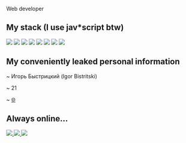 Web developer

## My stack (I use jav*script btw)

![](https://img.shields.io/badge/Nextjs-000000?style=for-the-badge&logo=next.js&logoColor=white)
![](https://img.shields.io/badge/TypeScript-007ACC?style=for-the-badge&logo=typescript&logoColor=white)
![](https://img.shields.io/badge/Prisma-2D3748?style=for-the-badge&logo=prisma&logoColor=white)
![](https://img.shields.io/badge/React_Query-FF4154?style=for-the-badge&logo=reactquery&logoColor=white)
![](https://img.shields.io/badge/Tailwindcss-06B6D4?style=for-the-badge&logo=tailwindcss&logoColor=white)
![](https://img.shields.io/badge/Framer_Motion-0055FF?style=for-the-badge&logo=framer&logoColor=white)
![](https://img.shields.io/badge/Sanity_CMS-F03E2F?style=for-the-badge&logo=sanity&logoColor=white)
![](https://img.shields.io/badge/Rust-000000?style=for-the-badge&logo=rust&logoColor=white)

## My conveniently leaked personal information

\~ Игорь Быстрицкий (Igor Bistritski)

\~ 21

\~ <a target="_blank" href="https://piscodev.vercel.app">🌐</a>

## Always online...

<a target="_blank" href="https://t.me/piscopancer">
  <img src="https://img.shields.io/badge/Telegram-2CA5E0?style=for-the-badge&logo=telegram&logoColor=white"/>
</a>
<a target="_blank" href="https://discordapp.com/users/piscopancer">
  <img src="https://img.shields.io/badge/Discord-5865F2?style=for-the-badge&logo=discord&logoColor=white"/>
</a>
<a target="_blank" href="mailto:igor.bistr01092003@gmail.com">
  <img src="https://img.shields.io/badge/Gmail-D14836?style=for-the-badge&logo=gmail&logoColor=white"/>
</a>



